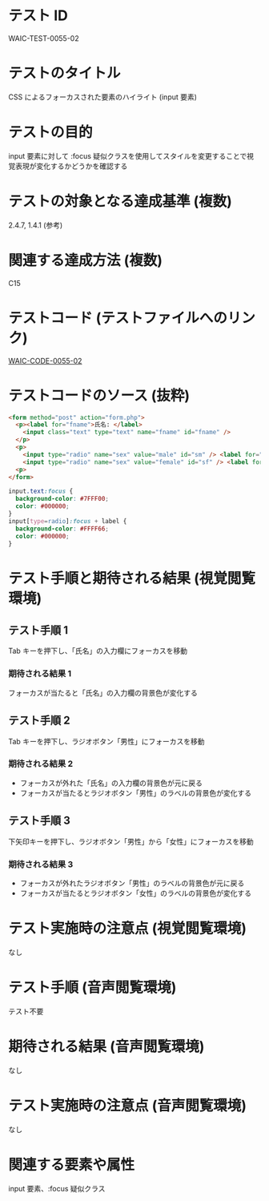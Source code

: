 # テスト ID

WAIC-TEST-0055-02

# テストのタイトル

CSS によるフォーカスされた要素のハイライト (input 要素)

# テストの目的

input 要素に対して :focus 疑似クラスを使用してスタイルを変更することで視覚表現が変化するかどうかを確認する

# テストの対象となる達成基準 (複数)

2.4.7, 1.4.1 (参考)

# 関連する達成方法 (複数)

C15

# テストコード (テストファイルへのリンク)

[WAIC-CODE-0055-02](https://waic.github.io/as_test/WAIC-CODE/WAIC-CODE-0055-02.html)

# テストコードのソース (抜粋)

```HTML
<form method="post" action="form.php">
  <p><label for="fname">氏名: </label>
    <input class="text" type="text" name="fname" id="fname" />
  </p>
  <p>
    <input type="radio" name="sex" value="male" id="sm" /> <label for="sm">男性</label><br />
    <input type="radio" name="sex" value="female" id="sf" /> <label for="sf">女性</label>
  <p>
</form>
```

```CSS
input.text:focus {
  background-color: #7FFF00; 
  color: #000000;
}
input[type=radio]:focus + label {
  background-color: #FFFF66; 
  color: #000000; 
}
```

# テスト手順と期待される結果 (視覚閲覧環境)

## テスト手順 1

Tab キーを押下し、「氏名」の入力欄にフォーカスを移動

### 期待される結果 1

フォーカスが当たると「氏名」の入力欄の背景色が変化する

## テスト手順 2

Tab キーを押下し、ラジオボタン「男性」にフォーカスを移動

### 期待される結果 2

- フォーカスが外れた「氏名」の入力欄の背景色が元に戻る
- フォーカスが当たるとラジオボタン「男性」のラベルの背景色が変化する

## テスト手順 3

下矢印キーを押下し、ラジオボタン「男性」から「女性」にフォーカスを移動

### 期待される結果 3

- フォーカスが外れたラジオボタン「男性」のラベルの背景色が元に戻る
- フォーカスが当たるとラジオボタン「女性」のラベルの背景色が変化する

# テスト実施時の注意点 (視覚閲覧環境)

なし

# テスト手順 (音声閲覧環境)

テスト不要

# 期待される結果 (音声閲覧環境)

なし

# テスト実施時の注意点 (音声閲覧環境)

なし

# 関連する要素や属性

input 要素、:focus 疑似クラス
